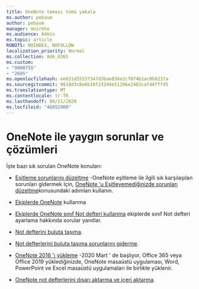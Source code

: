 ```yaml
---
title: OneNote teması tümü yakala
ms.author: pebaum
author: pebaum
manager: mnirkhe
ms.audience: Admin
ms.topic: article
ROBOTS: NOINDEX, NOFOLLOW
localization_priority: Normal
ms.collection: Adm_O365
ms.custom:
- "9000755"
- "2695"
ms.openlocfilehash: ee621d55537347d3bae836e2cf074b1ac0b8237a
ms.sourcegitcommit: 9818d3c8e6b10f23244e51286e2463caf48fffd5
ms.translationtype: MT
ms.contentlocale: tr-TR
ms.lasthandoff: 08/21/2020
ms.locfileid: "46852908"
---
```

# <a name="common-issues-and-resolutions-with-onenote"></a>OneNote ile yaygın sorunlar ve çözümleri

İşte bazı sık sorulan OneNote konuları:

- [Eşitleme sorunlarını düzeltme](https://support.office.com/article/299495ef-66d1-448f-90c1-b785a6968d45) -OneNote eşitleme ile ilgili sık karşılaşılan sorunları gidermek Için, [OneNote 'u Eşitleyemediğinizde sorunları düzeltme](https://support.office.com/article/Fix-issues-when-you-can-t-sync-OneNote-299495ef-66d1-448f-90c1-b785a6968d45)konusundaki adımları kullanın.

- [Ekiplerde OneNote](https://support.microsoft.com/office/0ec78cc3-ba3b-4279-a88e-aa40af9865c2) kullanma 

- [Ekiplerde OneNote sınıf Not defteri kullanma](https://support.office.com/article/bd77f11f-27cd-4d41-bfbd-2b11799f1440) ekiplerde sınıf Not defteri ayarlama hakkında sorular yanıtlar.

- [Not defterini buluta taşıma](https://support.office.com/article/d5c28b91-7b9c-45be-8f0c-529bdbba019a).

- [Not defterlerini buluta taşıma sorunlarını giderme](https://support.office.com/article/70528107-11dc-4f3f-b695-b150059dfd78).

- [OneNote 2016 'ı yükleme](https://support.office.com/article/c08068d8-b517-4464-9ff2-132cb9c45c08) -2020 Mart ' de başlıyor, Office 365 veya Office 2019 yüklediğinizde, OneNote masaüstü uygulaması, Word, PowerPoint ve Excel masaüstü uygulamaları ile birlikte yüklenir.

- [OneNote not defterlerini dışarı aktarma ve içeri aktarma](https://support.office.com/article/a4b60da5-8f33-464e-b1ba-b95ce540f309).
